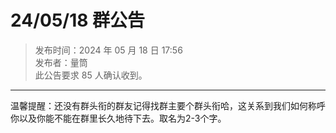 # 24/05/18 群公告

> 发布时间：2024 年 05 月 18 日 17:56  
  发布者：量筒  
  此公告要求 85 人确认收到。

---

温馨提醒：还没有群头衔的群友记得找群主要个群头衔哈，这关系到我们如何称呼你以及你能不能在群里长久地待下去。取名为2-3个字。
